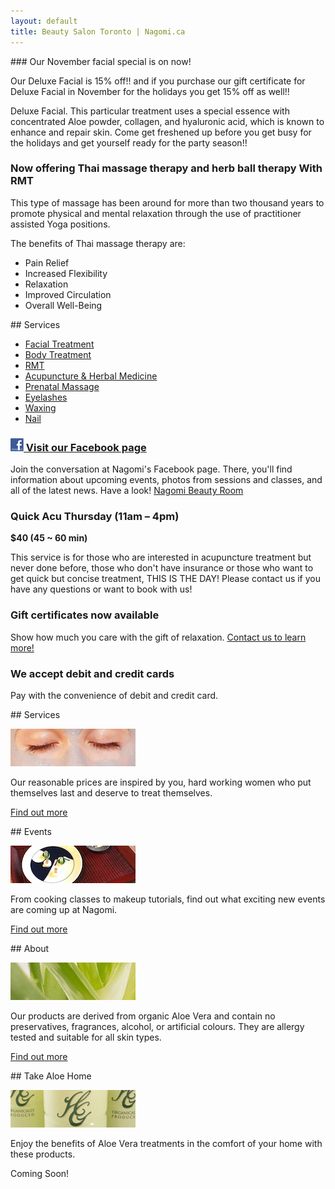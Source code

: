 ```yaml
---
layout: default
title: Beauty Salon Toronto | Nagomi.ca
---
```


<div class="half">
### Our November facial special is on now! 

Our Deluxe Facial is 15% off!! and if you purchase our gift certificate for Deluxe Facial in November for the holidays you get 15% off as well!!

Deluxe Facial. This particular treatment uses a special essence with concentrated Aloe powder, collagen, and hyaluronic acid, which is known to enhance and repair skin.
Come get freshened up before you get busy for the holidays and get yourself ready for the party season!!

### Now offering Thai massage therapy and herb ball therapy With RMT

This type of massage has been around for more than two thousand years to promote physical and mental relaxation through the use of practitioner assisted Yoga positions.

The benefits of Thai massage therapy are:

- Pain Relief
- Increased Flexibility
- Relaxation
- Improved Circulation
- Overall Well-Being
</div>


<div class="half">
## Services

* [Facial Treatment](services#facial)
* [Body Treatment](services#body)
* [RMT](services#rmt)
* [Acupuncture & Herbal Medicine](services#acupuncture-herbal-medicine)
* [Prenatal Massage](services#body)
* [Eyelashes](services#eyelashes)
* [Waxing](services#waxing)
* [Nail](services#nail)

### [![Facebook](assets/facebook.jpg) Visit our Facebook page](http://www.facebook.com/nagomibeautyroom)

Join the conversation at Nagomi's Facebook page. There, you'll find information about upcoming events, photos from sessions and classes, and all of the latest news. Have a look! [Nagomi Beauty Room](http://www.facebook.com/nagomibeautyroom)

### Quick Acu Thursday (11am – 4pm)

**$40 (45 ~ 60 min)**

This service is for those who are interested in acupuncture treatment but never done before, those who don't have insurance or those who want to get quick but concise treatment, THIS IS THE DAY!
Please contact us if you have any questions or want to book with us!

### Gift certificates now available

Show how much you care with the gift of relaxation. [Contact us to learn more!](mailto:info@nagomi.ca)

### We accept debit and credit cards

Pay with the convenience of debit and credit card.
</div>


<div class="clear"></div>


<div class="quarter">
## Services

![Toronto beauty salon](photos/services.jpg)

Our reasonable prices are inspired by you, hard working women who put themselves last and deserve to treat themselves.

[Find out more](services)
</div>

<div class="quarter">
## Events

![Toronto beauty salon](photos/event5-small.jpg)

From cooking classes to makeup tutorials, find out what exciting new events are coming up at Nagomi.

[Find out more](events)
</div>

<div class="quarter">
## About

![Toronto beauty salon](photos/whatweuse.jpg)

Our products are derived from organic Aloe Vera and contain no preservatives, fragrances, alcohol, or artificial colours. They are allergy tested and suitable for all skin types.

[Find out more](what-we-use)
</div>

<div class="quarter">
## Take Aloe Home

![Toronto beauty salon](photos/takealoehome.jpg)

Enjoy the benefits of Aloe Vera treatments in the comfort of your home with these products.

Coming Soon!
</div>

